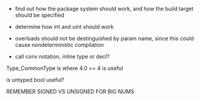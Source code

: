 * find out how the package system should work, and how the build target should be specified
* determine how int and uint should work
* overloads should not be destinguished by param name, since this could cause nondeterministic compilation

* call conv notation, inline type or decl?



Type_CommonType is where 4.0 == 4 is useful

is untyped bool useful?

REMEMBER SIGNED VS UNSIGNED FOR BIG NUMS